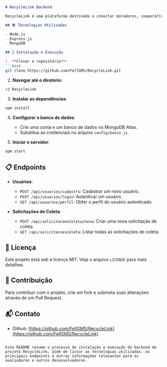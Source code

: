 ```markdown
# RecycleLink Backend

RecycleLink é uma plataforma destinada a conectar moradores, cooperativas de reciclagem e coletores, facilitando o processo de coleta seletiva e reciclagem na região de Embu-Guaçu, São Paulo. Este repositório contém o código backend do projeto.

## 🛠️ Tecnologias Utilizadas

- Node.js
- Express.js
- MongoDB

## 🚀 Instalação e Execução

1. **Clonar o repositório**:
```bash
git clone https://github.com/FellGMS/RecycleLink.git
```

2. **Navegar até o diretório**:
```bash
cd RecycleLink
```

3. **Instalar as dependências**:
```bash
npm install
```

4. **Configurar o banco de dados**:
   - Crie uma conta e um banco de dados no MongoDB Atlas.
   - Substitua as credenciais no arquivo `config/banco.js`.

5. **Iniciar o servidor**:
```bash
npm start
```

## 📋 Endpoints

- **Usuários**:
  - `POST /api/usuarios/cadastro`: Cadastrar um novo usuário.
  - `POST /api/usuarios/login`: Autenticar um usuário.
  - `GET /api/usuarios/perfil`: Obter o perfil do usuário autenticado.

- **Solicitações de Coleta**:
  - `POST /api/solicitacoesColeta/nova`: Criar uma nova solicitação de coleta.
  - `GET /api/solicitacoesColeta`: Listar todas as solicitações de coleta.
  
## 📄 Licença

Este projeto está sob a licença MIT. Veja o arquivo `LICENSE` para mais detalhes.

## 🤝 Contribuição

Para contribuir com o projeto, crie um fork e submeta suas alterações através de um Pull Request.

## 📬 Contato

- Github: [https://github.com/FellGMS/RecycleLink](https://github.com/FellGMS/RecycleLink)
```

Este README resume o processo de instalação e execução do backend do projeto RecycleLink, além de listar as tecnologias utilizadas, os principais endpoints e outras informações relevantes para os avaliadores e outros desenvolvedores.
